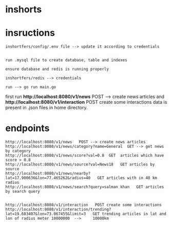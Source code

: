 # inshorts
# insructions 
    inshortfers/config/.env file --> update it according to credentials


    run .mysql file to create database, table and indexes

    ensure database and redis is running properly

    inshortfers/redis --> credentials

    run --> go run main.go

first run  **http://localhost:8080/v1/news**   POST --> create news articles        and
**http://localhost:8080/v1/interaction**   POST create some interactions
data is present in .json files in home directory.


#  endpoints 
    http://localhost:8080/v1/news   POST --> create news articles
    http://localhost:8080/v1/news/category?name=General  GET --> get news by category
    http://localhost:8080/v1/news/score?val=0.8  GET  articles which have score > 0.8
    http://localhost:8080/v1/news/source?val=News18   GET articles by source
    http://localhost:8080/v1/news/nearby?lat=17.900636&lon=77.465262&radius=40   GET articles with in 40 km radius
    http://localhost:8080/v1/news/search?query=salman khan   GET articles by search query


    http://localhost:8080/v1/interaction   POST create some interactions
    http://localhost:8080/v1/interaction/trending?lat=19.683407&lon=73.067455&limit=3   GET trending articles in lat and lon of radius meter 10000000  -->     10000km


